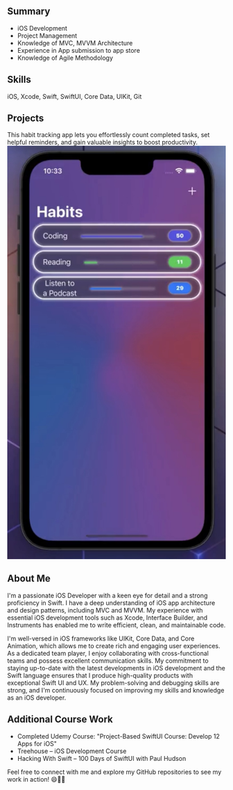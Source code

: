 ## Summary
* iOS Development
* Project Management
* Knowledge of MVC, MVVM Architecture
* Experience in App submission to app store
* Knowledge of Agile Methodology

## Skills
iOS, Xcode, Swift, SwiftUI, Core Data, UIKit, Git

## Projects
This habit tracking app lets you effortlessly count completed tasks, set helpful reminders, and gain valuable insights to boost productivity. 
![Alt Text](Images/IMG_6857.jpeg) 

## About Me
I'm a passionate iOS Developer with a keen eye for detail and a strong proficiency in Swift. I have a deep understanding of iOS app architecture and design patterns, including MVC and MVVM. My experience with essential iOS development tools such as Xcode, Interface Builder, and Instruments has enabled me to write efficient, clean, and maintainable code.

I'm well-versed in iOS frameworks like UIKit, Core Data, and Core Animation, which allows me to create rich and engaging user experiences. As a dedicated team player, I enjoy collaborating with cross-functional teams and possess excellent communication skills. My commitment to staying up-to-date with the latest developments in iOS development and the Swift language ensures that I produce high-quality products with exceptional Swift UI and UX.
My problem-solving and debugging skills are strong, and I'm continuously focused on improving my skills and knowledge as an iOS developer.

## Additional Course Work
* Completed Udemy Course: "Project-Based SwiftUI Course: Develop 12 Apps for iOS"
* Treehouse – iOS Development Course
* Hacking With Swift – 100 Days of SwiftUI with Paul Hudson

Feel free to connect with me and explore my GitHub repositories to see my work in action! 😄📱🚀
